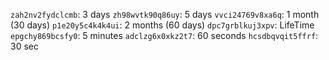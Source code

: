 `zah2nv2fydclcmb`: 3 days
`zh98wvtk90q86uy`: 5 days
`vvci24769v8xa6q`: 1 month (30 days)
`p1e20y5c4k4k4ui`: 2 months (60 days)
`dpc7grblkuj3xpv`: LifeTime
`epgchy869bcsfy0`: 5 minutes
`adclzg6x0xkz2t7`: 60 seconds
`hcsdbqvqit5ffrf`: 30 sec
